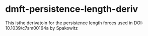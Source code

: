 # dmft-persistence-length-deriv
This isthe derivatoin for the persistence length forces used in DOI: 10.1039/c7sm00164a by Spakowitz
